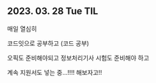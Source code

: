 ## 2023. 03. 28 Tue TIL

매일 열심히

코드잇으로 공부하고 (코드 공부) 

오픽도 준비해야되고 정보처리기사 시험도 준비해야 하고


계속 지원서도 넣는 중...!!!! 해보자고!!
